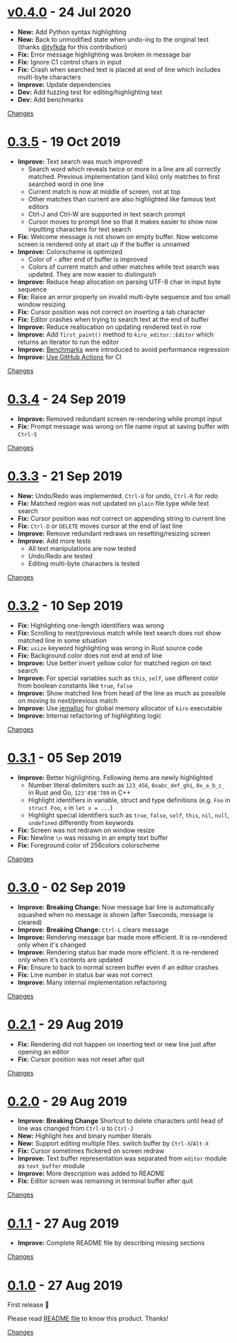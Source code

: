 <a name="v0.4.0"></a>
# [v0.4.0](https://github.com/rhysd/kiro-editor/releases/tag/v0.4.0) - 24 Jul 2020

- **New:** Add Python syntax highlighting
- **New:** Back to unmodified state when undo-ing to the original text (thanks [@tyfkda](https://github.com/tyfkda) for this contribution)
- **Fix:** Error message highlighting was broken in message bar
- **Fix:** Ignore C1 control chars in input
- **Fix:** Crash when searched text is placed at end of line which includes multi-byte characters
- **Improve:** Update dependencies
- **Dev:** Add fuzzing test for editing/highlighting text
- **Dev:** Add benchmarks

[Changes][v0.4.0]


<a name="0.3.5"></a>
# [0.3.5](https://github.com/rhysd/kiro-editor/releases/tag/0.3.5) - 19 Oct 2019

- **Improve:** Text search was much improved!
  - Search word which reveals twice or more in a line are all correctly matched. Previous
    implementation (and kilo) only matches to first searched word in one line
  - Current match is now at middle of screen, not at top
  - Other matches than current are also highlighted like famous text editors
  - Ctrl-J and Ctrl-W are supported in text search prompt
  - Cursor moves to prompt line so that it makes easier to show now inputting characters for text
    search
- **Fix:** Welcome message is not shown on empty buffer. Now welcome screen is rendered only at start
  up if the buffer is unnamed
- **Improve:** Colorscheme is optimized
  - Color of `~` after end of buffer is improved
  - Colors of current match and other matches while text search was updated. They are now easier to
    distinguish
- **Improve:** Reduce heap allocation on parsing UTF-8 char in input byte sequence
- **Fix:** Raise an error properly on invalid multi-byte sequence and too small window resizing
- **Fix:** Cursor position was not correct on inserting a tab character
- **Fix:** Editor crashes when trying to search text at the end of buffer
- **Improve:** Reduce reallocation on updating rendered text in row
- **Improve:** Add `first_paint()` method to `kiro_editor::Editor` which returns an iterator to run the
  editor
- **Improve:** [Benchmarks](https://github.com/rhysd/kiro-editor/tree/master/benches) were introduced to
  avoid performance regression
- **Improve:** [Use GitHub Actions](https://github.com/rhysd/kiro-editor/actions?workflow=CI) for CI

[Changes][0.3.5]


<a name="0.3.4"></a>
# [0.3.4](https://github.com/rhysd/kiro-editor/releases/tag/0.3.4) - 24 Sep 2019

- **Improve:** Removed redundant screen re-rendering while prompt input
- **Fix:** Prompt message was wrong on file name input at saving buffer with `Ctrl-S`

[Changes][0.3.4]


<a name="0.3.3"></a>
# [0.3.3](https://github.com/rhysd/kiro-editor/releases/tag/0.3.3) - 21 Sep 2019

- **New:** Undo/Redo was implemented. `Ctrl-U` for undo, `Ctrl-R` for redo
- **Fix:** Matched region was not updated on `plain` file type while text search
- **Fix:** Cursor position was not correct on appending string to current line
- **Fix:** `Ctrl-D` or `DELETE` moves cursor at the end of last line
- **Improve:** Remove redundant redraws on resetting/resizing screen
- **Improve:** Add more tests
  - All text manipulations are now tested
  - Undo/Redo are tested
  - Editing multi-byte characters is tested

[Changes][0.3.3]


<a name="0.3.2"></a>
# [0.3.2](https://github.com/rhysd/kiro-editor/releases/tag/0.3.2) - 10 Sep 2019

- **Fix:** Highlighting one-length identifiers was wrong
- **Fix:** Scrolling to next/previous match while text search does not show matched line in some situation
- **Fix:** `usize` keyword highlighting was wrong in Rust source code
- **Fix:** Background color does not end at end of line
- **Improve:** Use better invert yellow color for matched region on text search
- **Improve:** For special variables such as `this`, `self`, use different color from boolean constants like `true`, `false`
- **Improve:** Show matched line from head of the line as much as possible on moving to next/previous match
- **Improve:** Use [jemalloc](http://jemalloc.net/) for global memory allocator of `kiro` executable
- **Improve:** Internal refactoring of highlighting logic


[Changes][0.3.2]


<a name="0.3.1"></a>
# [0.3.1](https://github.com/rhysd/kiro-editor/releases/tag/0.3.1) - 05 Sep 2019

- **Improve:** Better highlighting. Following items are newly highlighted
  - Number literal delimiters such as `123_456`, `0xabc_def_ghi`, `0x_a_b_c_` in Rust and Go, `123'456'789` in C++
  - Highlight identifiers in variable, struct and type definitions (e.g. `Foo` in `struct Foo`, `x` in `let x = ...`)
  - Highlight special identifiers such as `true`, `false`, `self`, `this`, `nil`, `null`, `undefined` differently from keywords
- **Fix:** Screen was not redrawn on window resize
- **Fix:** Newline `\n` was missing in an empty text buffer
- **Fix:** Foreground color of 256colors colorscheme


[Changes][0.3.1]


<a name="0.3.0"></a>
# [0.3.0](https://github.com/rhysd/kiro-editor/releases/tag/0.3.0) - 02 Sep 2019

- **Improve:** **Breaking Change:** Now message bar line is automatically squashed when no message is shown (after 5seconds, message is cleared)
- **Improve:** **Breaking Change:** `Ctrl-L` clears message
- **Improve:** Rendering message bar made more efficient. It is re-rendered only when it's changed
- **Improve:** Rendering status bar made more efficient. It is re-rendered only when it's contents are updated
- **Fix:** Ensure to back to normal screen buffer even if an editor crashes
- **Fix:** Line number in status bar was not correct
- **Improve:** Many internal implementation refactoring

[Changes][0.3.0]


<a name="0.2.1"></a>
# [0.2.1](https://github.com/rhysd/kiro-editor/releases/tag/0.2.1) - 29 Aug 2019

- **Fix:** Rendering did not happen on inserting text or new line just after opening an editor
- **Fix:** Cursor position was not reset after quit

[Changes][0.2.1]


<a name="0.2.0"></a>
# [0.2.0](https://github.com/rhysd/kiro-editor/releases/tag/0.2.0) - 29 Aug 2019

- **Improve:** **Breaking Change** Shortcut to delete characters until head of line was changed from `Ctrl-U` to `Ctrl-J`
- **New:** Highlight hex and binary number literals
- **New:** Support editing multiple files. switch buffer by `Ctrl-X`/`Alt-X`
- **Fix:** Cursor sometimes flickered on screen redraw
- **Improve:** Text buffer representation was separated from `editor` module as `text_buffer` module
- **Improve:** More description was added to README
- **Fix:** Editor screen was remaining in terminal buffer after quit

[Changes][0.2.0]


<a name="0.1.1"></a>
# [0.1.1](https://github.com/rhysd/kiro-editor/releases/tag/0.1.1) - 27 Aug 2019

- **Improve:** Complete README file by describing missing sections

[Changes][0.1.1]


<a name="0.1.0"></a>
# [0.1.0](https://github.com/rhysd/kiro-editor/releases/tag/0.1.0) - 27 Aug 2019

First release :tada:

Please read [README file](https://github.com/rhysd/kiro-editor#readme) to know this product. Thanks!

[Changes][0.1.0]


[v0.4.0]: https://github.com/rhysd/kiro-editor/compare/0.3.5...v0.4.0
[0.3.5]: https://github.com/rhysd/kiro-editor/compare/0.3.4...0.3.5
[0.3.4]: https://github.com/rhysd/kiro-editor/compare/0.3.3...0.3.4
[0.3.3]: https://github.com/rhysd/kiro-editor/compare/0.3.2...0.3.3
[0.3.2]: https://github.com/rhysd/kiro-editor/compare/0.3.1...0.3.2
[0.3.1]: https://github.com/rhysd/kiro-editor/compare/0.3.0...0.3.1
[0.3.0]: https://github.com/rhysd/kiro-editor/compare/0.2.1...0.3.0
[0.2.1]: https://github.com/rhysd/kiro-editor/compare/0.2.0...0.2.1
[0.2.0]: https://github.com/rhysd/kiro-editor/compare/0.1.1...0.2.0
[0.1.1]: https://github.com/rhysd/kiro-editor/compare/0.1.0...0.1.1
[0.1.0]: https://github.com/rhysd/kiro-editor/tree/0.1.0

 <!-- Generated by changelog-from-release -->
